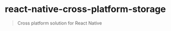 react-native-cross-platform-storage
==================================

> Cross platform solution for React Native
